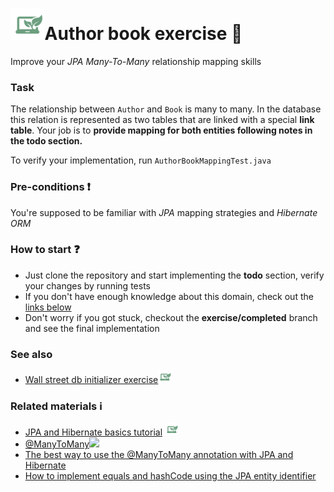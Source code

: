 # <img src="https://raw.githubusercontent.com/bobocode-projects/resources/master/image/logo_transparent_background.png" height=50/>Author book exercise :muscle:
Improve your *JPA Many-To-Many* relationship mapping skills
### Task
The relationship between `Author` and `Book` is many to many. In the database this relation is represented as two tables
that are linked with a special **link table**. Your job is to **provide mapping for both entities following notes 
in the todo section.**   

To verify your implementation, run `AuthorBookMappingTest.java`

 
### Pre-conditions :heavy_exclamation_mark:
You're supposed to be familiar with *JPA* mapping strategies and *Hibernate ORM*

### How to start :question:
* Just clone the repository and start implementing the **todo** section, verify your changes by running tests
* If you don't have enough knowledge about this domain, check out the [links below](#related-materials-information_source)
* Don't worry if you got stuck, checkout the **exercise/completed** branch and see the final implementation

### See also
* [Wall street db initializer exercise](https://github.com/bobocode-projects/jdbc-api-exercises/tree/master/wall-street-db-initializer)<img src="https://raw.githubusercontent.com/bobocode-projects/resources/master/image/logo_transparent_background.png" height=20/>
 
### Related materials :information_source:
 * [JPA and Hibernate basics tutorial](https://github.com/boy4uck/jpa-hibernate-tutorial/tree/master/jpa-hibernate-basics) <img src="https://raw.githubusercontent.com/bobocode-projects/resources/master/image/logo_transparent_background.png" height=20/>
 * [@ManyToMany](http://docs.jboss.org/hibernate/orm/5.3/userguide/html_single/Hibernate_User_Guide.html#associations-many-to-many)<img src="https://upload.wikimedia.org/wikipedia/commons/2/22/Hibernate_logo_a.png" height=15/>
 * [The best way to use the @ManyToMany annotation with JPA and Hibernate](https://vladmihalcea.com/the-best-way-to-use-the-manytomany-annotation-with-jpa-and-hibernate/)
 * [How to implement equals and hashCode using the JPA entity identifier](https://vladmihalcea.com/how-to-implement-equals-and-hashcode-using-the-jpa-entity-identifier/)
 


